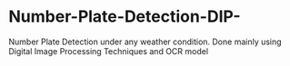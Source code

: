 # Number-Plate-Detection-DIP-
Number Plate Detection under any weather condition. Done mainly using Digital Image Processing Techniques and OCR model
